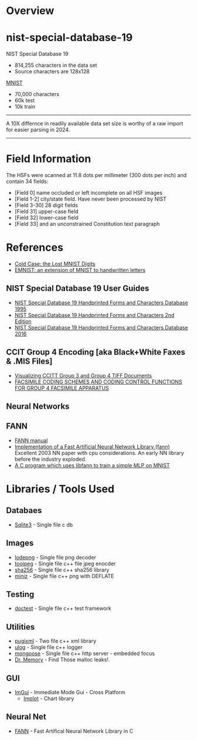 # Overview

# nist-special-database-19

NIST Special Database 19

- 814,255 characters in the data set
- Source characters are 128x128

[MNIST](https://en.wikipedia.org/wiki/MNIST_database)

- 70,000 characters
- 60k test
- 10k train

<hr>

A 10X differnce in readily available data set size is worthy of a raw import for easier parsing in 2024.

<hr>

# Field Information

The HSFs were scanned at 11.8 dots per millimeter (300 dots per inch) and contain 34 fields: 

- [Field 0] name occluded or left incomplete on all HSF images
- [Field 1-2] city/state field. Have never been processed by NIST
- [Field 3-30] 28 digit fields 
- [Field 31] upper-case field
- [Field 32] lower-case field
- [Field 33] and an unconstrained Constitution text paragraph

# References

- [Cold Case: the Lost MNIST Digits](docs/NeurIPS-2019-cold-case-the-lost-mnist-digits-Paper.pdf)
- [EMNIST: an extension of MNIST to handwritten letters](docs/1702.05373v1.pdf)

## NIST Special Database 19 User Guides
 
- [NIST Special Database 19 Handprinted Forms and Characters Database 1995](docs/nistsd19.pdf)
- [NIST Special Database 19 Handprinted Forms and Characters 2nd Edition](docs/sd19_users_guide_edition_2.pdf)
- [NIST Special Database 19 Handprinted Forms and Characters Database 2016](docs/1stEditionUserGuide.pdf)

## CCIT Group 4 Encoding [aka Black+White Faxes & .MIS Files]

- [Visualizing CCITT Group 3 and Group 4 TIFF Documents](docs/ccott_g3_g4_tiff.pdf)
- [FACSIMILE CODING SCHEMES AND CODING CONTROL FUNCTIONS FOR GROUP 4 FACSIMILE APPARATUS](docs/T-REC-T.6-198811-I!!PDF-E.pdf)

## Neural Networks

## FANN

- [FANN manual](https://libfann.github.io/fann/docs/files/fann-h.html)
- [Implementation of a Fast Artificial Neural Network Library (fann)](docs/fann_doc_complete_1.0.pdf) Excellent 2003 NN paper with cpu considerations.  An early NN library before the industry exploded.
- [A C program which uses libfann to train a simple MLP on MNIST](https://github.com/tgflynn/mnist-fann)

# Libraries / Tools Used

## Databaes

- [Sqlite3](https://www.sqlite.org/download.html) - Single file c db

## Images

- [lodepng](https://github.com/lvandeve/lodepng) - Single file png decoder
- [toojpeg](https://create.stephan-brumme.com/toojpeg/) - Single file c++ file jpeg enocder 
- [sha256](https://github.com/System-Glitch/SHA256) - Single file c++ sha256 library
- [miniz](https://github.com/richgel999/miniz) - Single file c++ png with DEFLATE

## Testing

- [doctest](https://github.com/doctest/doctest) - Single file c++ test framework

## Utilities

- [pugixml](https://github.com/zeux/pugixml) - Two file c++ xml library
- [ulog](https://github.com/Carabasen/ulog) - Single file c++ logger
- [mongoose](https://github.com/cesanta/mongoose) - Single file c++ http server - embedded focus
- [Dr. Memory](https://drmemory.org/page_running.html) - Find Those malloc leaks!.  

## GUI

- [ImGui](https://github.com/ocornut/imgui) - Immediate Mode Gui - Cross Platform
  - [Implot](https://github.com/epezent/implot) - Chart library

## Neural Net

- [FANN](https://leenissen.dk/fann/wp/) - Fast Artifical Neural Network Library in C